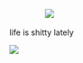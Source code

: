‎ ‎ ‎ ‎ ‎ ‎ ‎ ‎ ‎ ‎ ‎ ‎ ‎ ‎ ‎ ‎‎ ![](https://komarev.com/ghpvc/?username=seildirectory&label=nashelaide+yuri&color=red&base=25070&abbreviated=true)



life is shitty lately


![](https://64.media.tumblr.com/bac02e15504f298d5c169e731822cd78/4daf773224ef744f-39/s250x400/a377de9153b050d92c51b10cfbbec697c51d2acc.pnj)

